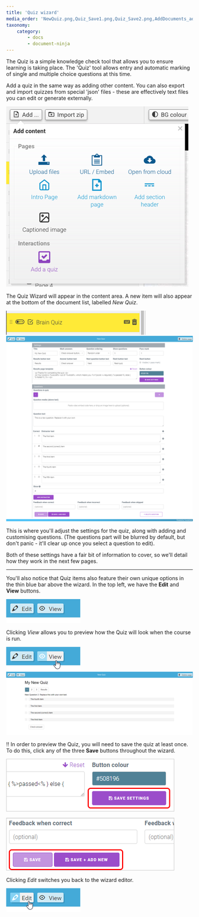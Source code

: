 ```yaml
---
title: 'Quiz wizard'
media_order: 'NewQuiz.png,Quiz_Save1.png,Quiz_Save2.png,AddDocuments_addQuiz.png,add-documents-quiz-base3.png,AddDocuments_EditViewButtons.png,AddDocuments_EditViewButtons2.png,AddDocuments_EditViewButtons3.png,QuizEditor_Preview.png'
taxonomy:
    category:
        - docs
        - document-ninja
---
```


The Quiz is a simple knowledge check tool that allows you to ensure learning is taking place. The 'Quiz' tool allows entry and automatic marking of single and multiple choice questions at this time.

Add a quiz in the same way as adding other content. You can also export and import quizzes from special 'json' files - these are effectively text files you can edit or generate externally.

![Add quiz button](AddDocuments_addQuiz.png)

The Quiz Wizard will appear in the content area. A new item will also appear at the bottom of the document list, labelled *New Quiz*.

![New Quiz item in document list](NewQuiz.png)
![Quiz wizard](add-documents-quiz-base3.png?resize=800,794)

This is where you'll adjust the settings for the quiz, along with adding and customising questions. (The questions part will be blurred by default, but don't panic - it'll clear up once you select a question to edit).

Both of these settings have a fair bit of information to cover, so we'll detail how they work in the next few pages.

---

You'll also notice that Quiz items also feature their own unique options in the thin blue bar above the wizard. In the top left, we have the **Edit** and **View** buttons.

![Edit and View buttons](AddDocuments_EditViewButtons.png)

Clicking _View_ allows you to preview how the Quiz will look when the course is run.

![view button](AddDocuments_EditViewButtons2.png)
![Quiz preview](QuizEditor_Preview.png?resize=800,271)

!! In order to preview the Quiz, you will need to save the quiz at least once. To do this, click any of the three **Save** buttons throughout the wizard.

![Save Settings button](Quiz_Save1.png)

![Save and Save + Add New question buttons](Quiz_Save2.png)

Clicking _Edit_ switches you back to the wizard editor.

![Edit button](AddDocuments_EditViewButtons3.png)